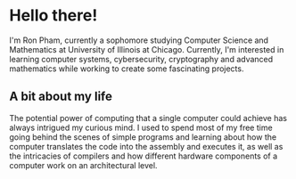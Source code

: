 # Hello there!
I'm Ron Pham, currently a sophomore studying Computer Science and Mathematics at University of Illinois at Chicago. Currently, I'm interested in learning computer systems, cybersecurity, cryptography and advanced mathematics while working to create some fascinating projects.

## A bit about my life
The potential power of computing that a single computer could achieve has always intrigued my curious mind. I used to spend most of my free time going behind the scenes of simple programs and learning about how the computer translates the code into the assembly and executes it, as well as the intricacies of compilers and how different hardware components of a computer work on an architectural level. 

## 
